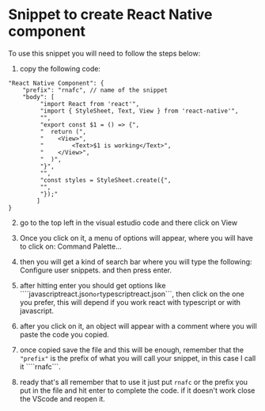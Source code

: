 # Snippet to create React Native component

To use this snippet you will need to follow the steps below: 

1. copy the following code:

``` 
"React Native Component": {
	"prefix": "rnafc", // name of the snippet
	"body": [
		 "import React from 'react'",
		 "import { StyleSheet, Text, View } from 'react-native'",
		 "",
		 "export const $1 = () => {",
		 "  return (",
		 "    <View>",
		 "        <Text>$1 is working</Text>",
		 "    </View>",
		 "  )",
		 "}",
		 "",
		 "const styles = StyleSheet.create({",
		 "",
		 "});"
		]
} 
```

2. go to the top left in the visual estudio code and there click on View

3. Once you click on it, a menu of options will appear, where you will have to click on: Command Palette...

4. then you will get a kind of search bar where you will type the following: Configure user snippets. and then press enter.

5. after hitting enter you should get options like ````javascriptreact.json``` or ```typescriptreact.json```, then click on the one you prefer, this will depend if you work react with typescript or with javascript. 

6. after you click on it, an object will appear with a comment where you will paste the code you copied.

7. once copied save the file and this will be enough, remember that the ````"prefix"```` is the prefix of what you will call your snippet, in this case I call it ````rnafc```.

8. ready that's all remember that to use it just put ```rnafc``` or the prefix you put in the file and hit enter to complete the code. if it doesn't work close the VScode and reopen it. 
